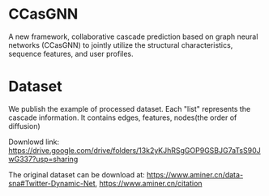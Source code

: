 # CCasGNN
A new framework, collaborative cascade prediction based on graph neural networks (CCasGNN) to jointly utilize the structural characteristics, sequence features, and user profiles.

# Dataset
We publish the example of processed dataset. Each "list" represents the cascade information. It contains edges, features, nodes(the order of diffusion)

Downlowd link: https://drive.google.com/drive/folders/13k2yKJhRSgGOP9GSBJG7aTsS90JwG337?usp=sharing

The original dataset can be download at: https://www.aminer.cn/data-sna#Twitter-Dynamic-Net, https://www.aminer.cn/citation
